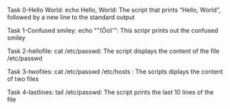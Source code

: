 Task 0-Hello World: echo Hello, World: The script that prints “Hello, World”, followed by a new line to the standard output

Task 1-Confused smiley: echo "\"(Ôo)'": This scripr prints out the confused smiley

Task 2-hellofile: cat /etc/passwd: The script displays the content of the file /etc/passwd

Task 3-twofiles: cat /etc/passwd /etc/hosts : The scripts diplays the content of two files

Task 4-lastlines: tail /etc/passwd: The script prints the last 10 lines of the file